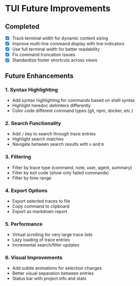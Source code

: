 # TUI Future Improvements

## Completed

- [x] Track terminal width for dynamic content sizing
- [x] Improve multi-line command display with line indicators
- [x] Use full terminal width for better readability
- [x] Fix command truncation issues
- [x] Standardize footer shortcuts across views

## Future Enhancements

### 1. Syntax Highlighting

- Add syntax highlighting for commands based on shell syntax
- Highlight heredoc delimiters differently
- Color code different command types (git, npm, docker, etc.)

### 2. Search Functionality

- Add `/` key to search through trace entries
- Highlight search matches
- Navigate between search results with `n` and `N`

### 3. Filtering

- Filter by trace type (command, note, user, agent, summary)
- Filter by exit code (show only failed commands)
- Filter by time range

### 4. Export Options

- Export selected traces to file
- Copy command to clipboard
- Export as markdown report

### 5. Performance

- Virtual scrolling for very large trace lists
- Lazy loading of trace entries
- Incremental search/filter updates

### 6. Visual Improvements

- Add subtle animations for selection changes
- Better visual separation between entries
- Status bar with project info and stats
